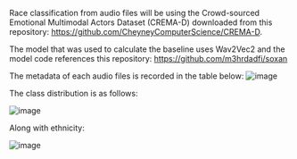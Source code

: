 Race classification from audio files will be using the Crowd-sourced Emotional Multimodal Actors Dataset (CREMA-D) downloaded from this repository: https://github.com/CheyneyComputerScience/CREMA-D. 

The model that was used to calculate the baseline uses Wav2Vec2 and the model code references this repository: https://github.com/m3hrdadfi/soxan

The metadata of each audio files is recorded in the table below: 
![image](https://user-images.githubusercontent.com/54903276/152845418-6b4b85cf-6973-4663-8101-75470dd042db.png)

The class distribution is as follows: 

![image](https://user-images.githubusercontent.com/54903276/152845505-2a46bc3e-765c-4f71-aedd-f2df60bc3481.png)

Along with ethnicity:

![image](https://user-images.githubusercontent.com/54903276/152845609-725bd426-3ef4-4532-8b43-2c241519bf4b.png)


